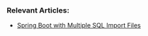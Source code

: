 ### Relevant Articles:

- [Spring Boot with Multiple SQL Import Files](http://www.baeldung.com/spring-boot-sql-import-files)

